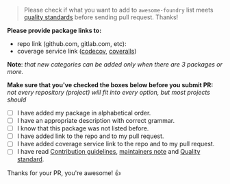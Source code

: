 > Please check if what you want to add to `awesome-foundry` list meets [quality standards](https://github.com/crisgarner/awesome-foundry/blob/main/CONTRIBUTING.md#quality-standards) before sending pull request. Thanks!

**Please provide package links to:**

- repo link (github.com, gitlab.com, etc):
- coverage service link ([codecov](https://codecov.io/), [coveralls](https://coveralls.io/))

**Note**: _that new categories can be added only when there are 3 packages or more._

**Make sure that you've checked the boxes below before you submit PR:**
_not every repository (project) will fit into every option, but most projects should_

- [ ] I have added my package in alphabetical order.
- [ ] I have an appropriate description with correct grammar.
- [ ] I know that this package was not listed before.
- [ ] I have added link to the repo and to my pull request.
- [ ] I have added coverage service link to the repo and to my pull request.
- [ ] I have read [Contribution guidelines](https://github.com/crisgarner/awesome-foundry/blob/main/CONTRIBUTING.md#contribution-guidelines), [maintainers note](https://github.com/crisgarner/awesome-foundry/blob/main/CONTRIBUTING.md#maintainers) and [Quality standard](https://github.com/crisgarner/awesome-foundry/blob/main/CONTRIBUTING.md#quality-standards).

Thanks for your PR, you're awesome! :+1:
